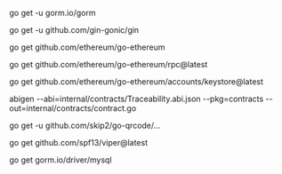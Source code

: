 go get -u gorm.io/gorm

go get -u github.com/gin-gonic/gin

go get github.com/ethereum/go-ethereum

go get github.com/ethereum/go-ethereum/rpc@latest

go get github.com/ethereum/go-ethereum/accounts/keystore@latest

abigen --abi=internal/contracts/Traceability.abi.json --pkg=contracts --out=internal/contracts/contract.go

go get -u github.com/skip2/go-qrcode/...

go get github.com/spf13/viper@latest

go get gorm.io/driver/mysql
